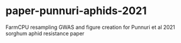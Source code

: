 # paper-punnuri-aphids-2021
FarmCPU resampling GWAS and figure creation for Punnuri et al 2021 sorghum aphid resistance paper
